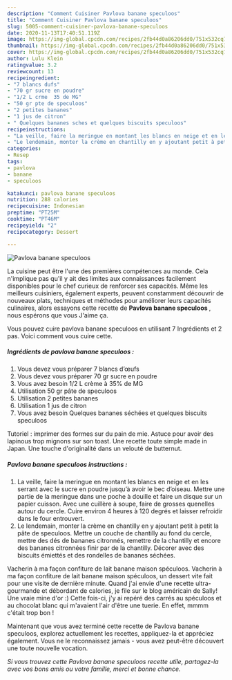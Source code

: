 ```yaml
---
description: "Comment Cuisiner Pavlova banane speculoos"
title: "Comment Cuisiner Pavlova banane speculoos"
slug: 5005-comment-cuisiner-pavlova-banane-speculoos
date: 2020-11-13T17:40:51.119Z
image: https://img-global.cpcdn.com/recipes/2fb44d0a86206dd0/751x532cq70/pavlova-banane-speculoos-photo-principale-de-la-recette.jpg
thumbnail: https://img-global.cpcdn.com/recipes/2fb44d0a86206dd0/751x532cq70/pavlova-banane-speculoos-photo-principale-de-la-recette.jpg
cover: https://img-global.cpcdn.com/recipes/2fb44d0a86206dd0/751x532cq70/pavlova-banane-speculoos-photo-principale-de-la-recette.jpg
author: Lulu Klein
ratingvalue: 3.2
reviewcount: 13
recipeingredient:
- "7 blancs dufs"
- "70 gr sucre en poudre"
- "1/2 L crme  35 de MG"
- "50 gr pte de speculoos"
- "2 petites bananes"
- "1 jus de citron"
- " Quelques bananes sches et quelques biscuits speculoos"
recipeinstructions:
- "La veille, faire la meringue en montant les blancs en neige et en les serrant avec le sucre en poudre jusqu’à avoir le bec d’oiseau. Mettre une partie de la meringue dans une poche à douille et faire un disque sur un papier cuisson. Avec une cuillère à soupe, faire de grosses quenelles autour du cercle. Cuire environ 4 heures à 120 degrés et laisser refroidir dans le four entrouvert."
- "Le lendemain, monter la crème en chantilly en y ajoutant petit à petit la pâte de speculoos. Mettre un couche de chantilly au fond du cercle, mettre des dés de bananes citronnés, remettre de la chantilly et encore des bananes citronnées finir par de la chantilly. Décorer avec des biscuits émiettés et des rondelles de bananes séchées."
categories:
- Resep
tags:
- pavlova
- banane
- speculoos

katakunci: pavlova banane speculoos 
nutrition: 288 calories
recipecuisine: Indonesian
preptime: "PT25M"
cooktime: "PT46M"
recipeyield: "2"
recipecategory: Dessert

---
```



![Pavlova banane speculoos](https://img-global.cpcdn.com/recipes/2fb44d0a86206dd0/751x532cq70/pavlova-banane-speculoos-photo-principale-de-la-recette.jpg)

La cuisine peut être l'une des premières compétences au monde. Cela n'implique pas qu'il y ait des limites aux connaissances facilement disponibles pour le chef curieux de renforcer ses capacités. Même les meilleurs cuisiniers, également experts, peuvent constamment découvrir de nouveaux plats, techniques et méthodes pour améliorer leurs capacités culinaires, alors essayons cette recette de <strong> Pavlova banane speculoos </strong>, nous espérons que vous J'aime ça.

<!--inarticleads1-->

Vous pouvez cuire pavlova banane speculoos en utilisant 7 Ingrédients et 2 pas. Voici comment vous cuire cette.

##### Ingrédients de pavlova banane speculoos :

1. Vous devez vous préparer 7 blancs d’œufs
1. Vous devez vous préparer 70 gr sucre en poudre
1. Vous avez besoin 1/2 L crème à 35% de MG
1. Utilisation 50 gr pâte de speculoos
1. Utilisation 2 petites bananes
1. Utilisation 1 jus de citron
1. Vous avez besoin  Quelques bananes séchées et quelques biscuits speculoos


Tutoriel : imprimer des formes sur du pain de mie. Astuce pour avoir des lapinous trop mignons sur son toast. Une recette toute simple made in Japan. Une touche d&#39;originalité dans un velouté de butternut. 

<!--inarticleads2-->

##### Pavlova banane speculoos instructions :

1. La veille, faire la meringue en montant les blancs en neige et en les serrant avec le sucre en poudre jusqu’à avoir le bec d’oiseau. Mettre une partie de la meringue dans une poche à douille et faire un disque sur un papier cuisson. Avec une cuillère à soupe, faire de grosses quenelles autour du cercle. Cuire environ 4 heures à 120 degrés et laisser refroidir dans le four entrouvert.
1. Le lendemain, monter la crème en chantilly en y ajoutant petit à petit la pâte de speculoos. Mettre un couche de chantilly au fond du cercle, mettre des dés de bananes citronnés, remettre de la chantilly et encore des bananes citronnées finir par de la chantilly. Décorer avec des biscuits émiettés et des rondelles de bananes séchées.


Vacherin à ma façon confiture de lait banane maison spéculoos. Vacherin à ma façon confiture de lait banane maison spéculoos, un dessert vite fait pour une visite de dernière minute. Quand j&#39;ai envie d&#39;une recette ultra-gourmande et débordant de calories, je file sur le blog américain de Sally! Une vraie mine d&#39;or :) Cette fois-ci, j&#39;y ai repéré des carrés au spéculoos et au chocolat blanc qui m&#39;avaient l&#39;air d&#39;être une tuerie. En effet, mmmm c&#39;était trop bon ! 

<!--inarticleads1-->

<p>
Maintenant que vous avez terminé cette recette de Pavlova banane speculoos, explorez actuellement les recettes, appliquez-la et appréciez également. Vous ne le reconnaissez jamais - vous avez peut-être découvert une toute nouvelle vocation.
</p>

<p>
<i>Si vous trouvez cette Pavlova banane speculoos recette utile, partagez-la avec vos bons amis ou votre famille, merci et bonne chance.</i>
</p>

